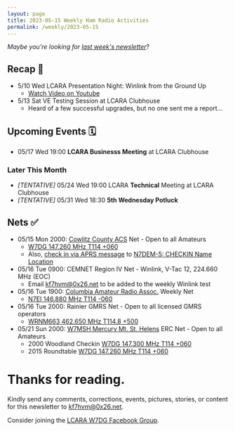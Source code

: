 ```yaml
---
layout: page
title: 2023-05-15 Weekly Ham Radio Activities
permalink: /weekly/2023-05-15
---
```


_Maybe you're looking for [last week's newsletter](/weekly/2023-05-07)_?

## Recap 🔁

* 5/10 Wed LCARA Presentation Night: Winlink from the Ground Up
  * [Watch Video on Youtube](https://www.youtube.com/watch?v=xcJ8gbnDy8g)
* 5/13 Sat VE Testing Session at LCARA Clubhouse
  * Heard of a few successful upgrades, but no one sent me a report...

## Upcoming Events 🗓

* 05/17 Wed 19:00 **LCARA Businesss Meeting** at LCARA Clubhouse

### Later This Month

* _[TENTATIVE]_ 05/24 Wed 19:00 LCARA **Technical** Meeting at LCARA Clubhouse
* _[TENTATIVE]_ 05/31 Wed 18:30 **5th Wednesday Potluck**

## Nets ✅

- 05/15 Mon 2000: [Cowlitz County ACS](http://cowlitzradio.org/) Net - Open to all Amateurs
  - [W7DG 147.260 MHz T114 +060](https://www.repeaterbook.com/repeaters/details.php?ID=408&state_id=53)
  - Also, [check in via APRS message](/info/aprsnet/) to [N7DEM-5: CHECKIN Name Location](https://aprs.fi/?c=message&call=N7DEM-5)
- 05/16 Tue 0900: CEMNET Region IV Net - Winlink, V-Tac 12, 224.660 MHz (EOC)
  - Email [kf7hvm@0x26.net](mailto:kf7hvm@0x26.net) to be added to the weekly
    Winlink test
- 05/16 Tue 1900: [Columbia Amateur Radio Assoc.](http://www.n7ei.org/) Weekly Net
  - [N7EI 146.880 MHz T114 -060](https://www.repeaterbook.com/repeaters/details.php?ID=142&state_id=41)
- 05/16 Tue 2000: Rainier GMRS Net - Open to all licensed GMRS operators
  - [WRNM663 462.650 MHz T114.8 +500](https://www.repeaterbook.com/gmrs/details.php?state_id=53&ID=367)
- 05/21 Sun 2000: [W7MSH Mercury Mt. St. Helens](https://www.w7msh.org) ERC Net - Open to all Amateurs
  - 2000 Woodland Checkin [W7DG 147.300 MHz T114 +060](https://www.repeaterbook.com/repeaters/details.php?state_id=53&ID=412)
  - 2015 Roundtable [W7DG 147.260 MHz T114 +060](https://www.repeaterbook.com/repeaters/details.php?ID=408&state_id=53)

# Thanks for reading. 

Kindly send any comments, corrections, events, pictures, stories, or content for
this newsletter to [kf7hvm@0x26.net](mailto:kf7hvm@0x26.net).

Consider joining the [LCARA W7DG Facebook Group](https://www.facebook.com/groups/LCARA.W7DG/).
